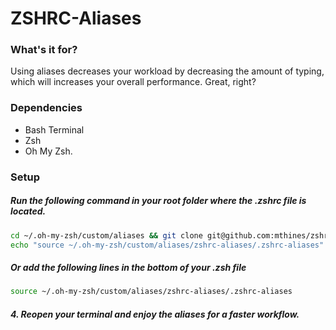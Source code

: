 # ZSHRC-Aliases

### What's it for?
Using aliases decreases your workload by decreasing the amount of typing, which will increases your overall performance.
Great, right?

### Dependencies
- Bash Terminal
- Zsh
- Oh My Zsh.

### Setup
##### Run the following command in your root folder where the .zshrc file is located.
```bash
cd ~/.oh-my-zsh/custom/aliases && git clone git@github.com:mthines/zshrc-aliases.git
echo "source ~/.oh-my-zsh/custom/aliases/zshrc-aliases/.zshrc-aliases" >> ~/.zshrc
```
##### Or add the following lines in the bottom of your .zsh file
```bash
source ~/.oh-my-zsh/custom/aliases/zshrc-aliases/.zshrc-aliases
```
##### 4. Reopen your terminal and enjoy the aliases for a faster workflow.
